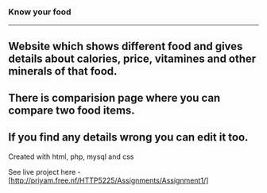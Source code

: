 ### Know your food

--- 

## Website which shows different food and gives details about calories, price, vitamines and other minerals of that food.
## There is comparision page where you can compare two food items.
## If you find any details wrong you can edit it too.

Created with html, php, mysql and css



See live project here - [http://priyam.free.nf/HTTP5225/Assignments/Assignment1/]
